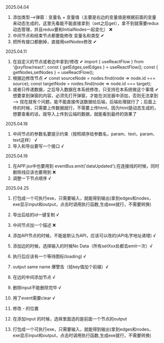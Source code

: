 2025.04.04
1. 添加类型——>弹窗：变量名 + 变量值（主要是右边的变量值是根据前面的变量来动态生成的，这里先看能不能直接拿到（set之后get），拿不到就需要redux动态管理，并且redux要和InitialNodes一起变化） ❌
2. 中间节点和结束节点都要能修改 变量名和类型   ✔  
3. 把所有接口都删掉，直接用setNodes修改  ✔ 

2025.04.11
1. 在自定义的节点或者边中拿到/修改 ✔ 
    import {
    useReactFlow
    } from '@xyflow/react';
    const { getEdges,setEdges  } = useReactFlow();
    const { getNodes,setNodes  } = useReactFlow();
2. 根据边修改节点 ✔ 
    const sourceNode = nodes.find(node => node.id === source);
    const targetNode = nodes.find(node => node.id === target);
3. 或者只传递数据，之后导入数据在本系统修改，只支持在本系统做这个事情 ✔ 
想要拿到弹窗的内容，必须先打开弹窗，才能在浏览器中添加，否则无法拿到——> 现在就有个问题，能不能直接传送数据给后端，后端处理就行了；后面上传的时候，只需要上传数据就行，不需要上传html，因为html是动态生成的，想要查看的话，就导入上传到云端的数据，就能看到最终的效果了

2025.04.18
1. 中间节点的参数名要提示约束（按照顺序给参数名，param、text，param、text这样） √
2. 导入和导出要写一个接口 √

2025.04.19
1. 在APP.jsx中也要用到 eventBus.emit('dataUpdated');在连接线的时候，同时删除线应该也要用到 ❌
2. 调整一下节点顺序 √

2025.04.25
1. 打包成一个可执行exe，只需要输入，就能得到输出(拿到edges和nodes，exe显示input和output，点击时调用执行函数,生成exe就行，不需要转换)
2. 导出后给的id一键复制 √
3. 中间节点加一个描述 ❌
4. 添加API节点的时候，不能是默认为API，应该可以改的(API名字地址递增) √
5. 添加边的时候，选择输入的时候No Data（所有setXxx处都去emit一次）√
6. 执行后应该有一个等待图标(loading) √
7. output same name 爆警告（给key值加个前缀）√
8. 在边的中间添加节点 √
9. 删除input不能删除完毕 √
10. 用了event需要clear √


1. 修改 - 的位置
2. 在添加input 的时候，选择里面选的是前面一个节点的output
3. 打包成一个可执行exe，只需要输入，就能得到输出(拿到edges和nodes，exe显示input和output，点击时调用执行函数,生成exe就行，不需要转换)

